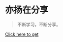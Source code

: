 # 亦扬在分享

> 不断学习，不断分享。

[Click here to get](/#亦扬在分享)

<!--<img src="../images/wp9955720-jordan-peterson-quotes-wallpapers.jpg" style="width:100%; height:auto;" />-->
